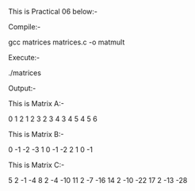 This is Practical 06 below:-

Compile:-

gcc matrices matrices.c -o matmult

Execute:-

./matrices

Output:-

This is Matrix A:-

0 1 2
1 2 3
2 3 4
3 4 5
4 5 6

This is Matrix B:-

0 -1 -2 -3
1 0 -1 -2
2 1 0 -1

This is Matrix C:-

5 2 -1 -4
8 2 -4 -10
11 2 -7 -16
14 2 -10 -22
17 2 -13 -28
